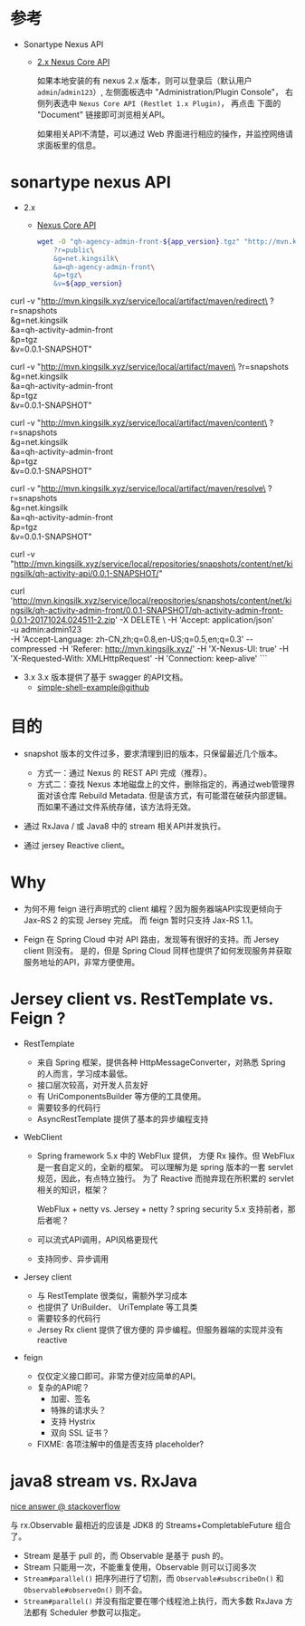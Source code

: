 
# 参考

- Sonartype Nexus API
    - [2.x Nexus Core API](https://repository.sonatype.org/nexus-restlet1x-plugin/default/docs/index.html)
       
      如果本地安装的有 nexus 2.x 版本，则可以登录后（默认用户 `admin`/`admin123`）,
      左侧面板选中 "Administration/Plugin Console"，
      右侧列表选中 `Nexus Core API (Restlet 1.x Plugin)`， 再点击 下面的 "Document" 链接即可浏览相关API。
      
      如果相关API不清楚，可以通过 Web 界面进行相应的操作，并监控网络请求面板里的信息。      



# sonartype nexus API
* 2.x
    * [Nexus Core API](https://repository.sonatype.org/nexus-restlet1x-plugin/default/docs/index.html)
    
        ```bash
        wget -O "qh-agency-admin-front-${app_version}.tgz" "http://mvn.kingsilk.xyz/service/local/artifact/maven/redirect\
            ?r=public\
            &g=net.kingsilk\
            &a=qh-agency-admin-front\
            &p=tgz\
            &v=${app_version}
      
curl -v "http://mvn.kingsilk.xyz/service/local/artifact/maven/redirect\
?r=snapshots\
&g=net.kingsilk\
&a=qh-activity-admin-front\
&p=tgz\
&v=0.0.1-SNAPSHOT"

curl -v "http://mvn.kingsilk.xyz/service/local/artifact/maven\
?r=snapshots\
&g=net.kingsilk\
&a=qh-activity-admin-front\
&p=tgz\
&v=0.0.1-SNAPSHOT"

curl -v "http://mvn.kingsilk.xyz/service/local/artifact/maven/content\
?r=snapshots\
&g=net.kingsilk\
&a=qh-activity-admin-front\
&p=tgz\
&v=0.0.1-SNAPSHOT"


curl -v "http://mvn.kingsilk.xyz/service/local/artifact/maven/resolve\
?r=snapshots\
&g=net.kingsilk\
&a=qh-activity-admin-front\
&p=tgz\
&v=0.0.1-SNAPSHOT"

curl -v "http://mvn.kingsilk.xyz/service/local/repositories/snapshots/content/net/kingsilk/qh-activity-api/0.0.1-SNAPSHOT/"

curl 'http://mvn.kingsilk.xyz/service/local/repositories/snapshots/content/net/kingsilk/qh-activity-admin-front/0.0.1-SNAPSHOT/qh-activity-admin-front-0.0.1-20171024.024511-2.zip' 
 -X DELETE \ 
 -H 'Accept: application/json' \
 -u admin:admin123 \
 -H 'Accept-Language: zh-CN,zh;q=0.8,en-US;q=0.5,en;q=0.3' 
 --compressed -H 'Referer: http://mvn.kingsilk.xyz/' 
 -H 'X-Nexus-UI: true' -H 'X-Requested-With: XMLHttpRequest' 
 -H 'Connection: keep-alive'
        ```
* 3.x
    3.x 版本提供了基于 swagger 的API文档。
    * [simple-shell-example@github](https://github.com/sonatype/nexus-book-examples/tree/nexus-3.x/scripting/simple-shell-example)


# 目的

- snapshot 版本的文件过多，要求清理到旧的版本，只保留最近几个版本。

    - 方式一：通过 Nexus 的 REST API 完成（推荐）。
    - 方式二：查找 Nexus 本地磁盘上的文件，删除指定的，再通过web管理界面对该仓库 Rebuild Metadata.
            但是该方式，有可能潜在破获内部逻辑。而如果不通过文件系统存储，该方法将无效。
   
- 通过 RxJava / 或 Java8 中的 stream 相关API并发执行。
- 通过 jersey Reactive client。


# Why

- 为何不用 feign 进行声明式的 client 编程？因为服务器端API实现更倾向于 Jax-RS 2 的实现 Jersey 完成。
而 feign 暂时只支持 Jax-RS 1.1。

- Feign 在 Spring Cloud 中对 API 路由，发现等有很好的支持。而 Jersey client 则没有。
  是的，但是 Spring Cloud 同样也提供了如何发现服务并获取服务地址的API，非常方便使用。
  
# Jersey client vs. RestTemplate vs. Feign ?

- RestTemplate
    - 来自 Spring 框架，提供各种 HttpMessageConverter，对熟悉 Spring 的人而言，学习成本最低。
    - 接口层次较高，对开发人员友好
    - 有 UriComponentsBuilder 等方便的工具使用。
    - 需要较多的代码行
    - AsyncRestTemplate 提供了基本的异步编程支持

- WebClient
    - Spring framework 5.x 中的 WebFlux 提供， 方便 Rx 操作。但 WebFlux 是一套自定义的，全新的框架。
      可以理解为是 spring 版本的一套 servlet 规范，因此，有点特立独行。
      为了 Reactive 而抛弃现在所积累的 servlet 相关的知识，框架？
      
      WebFlux + netty vs. Jersey + netty ?  spring security 5.x 支持前者，那后者呢？

    - 可以流式API调用，API风格更现代
    - 支持同步、异步调用
    

- Jersey client
    - 与 RestTemplate 很类似，需额外学习成本
    - 也提供了 UriBuilder、 UriTemplate 等工具类 
    - 需要较多的代码行
    - Jersey Rx client 提供了很方便的 异步编程。但服务器端的实现并没有 reactive
    
- feign
    - 仅仅定义接口即可。非常方便对应简单的API。
    - 复杂的API呢？
        - 加密、签名
        - 特殊的请求头？
        - 支持 Hystrix 
        - 双向 SSL 证书？
    - FIXME: 各项注解中的值是否支持 placeholder?

# java8 stream vs. RxJava

 [nice answer @ stackoverflow](https://stackoverflow.com/a/35759458/533317)

与 rx.Observable 最相近的应该是 JDK8 的 Streams+CompletableFuture 组合了。


- Stream 是基于 pull 的，而 Observable 是基于 push 的。
- Stream 只能用一次，不能重复使用，Observable 则可以订阅多次
- `Stream#parallel()` 把序列进行了切割，而 `Observable#subscribeOn()` 和 `Observable#observeOn()` 则不会。
- `Stream#parallel()` 并没有指定要在哪个线程池上执行，而大多数 RxJava 方法都有 Scheduler 参数可以指定。

 
